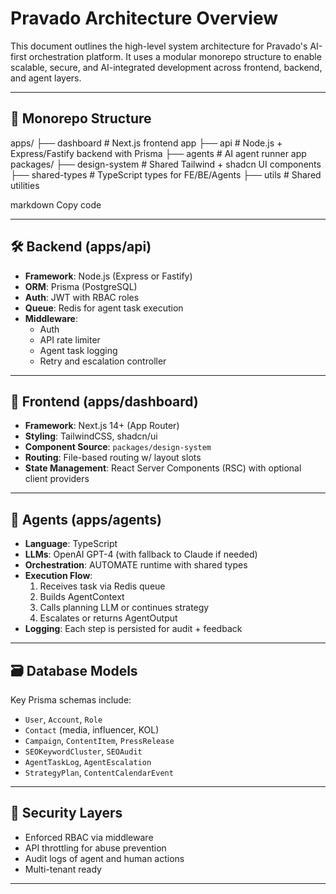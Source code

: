 # Pravado Architecture Overview

This document outlines the high-level system architecture for Pravado's AI-first orchestration platform. It uses a modular monorepo structure to enable scalable, secure, and AI-integrated development across frontend, backend, and agent layers.

---

## 🧱 Monorepo Structure

apps/
├── dashboard # Next.js frontend app
├── api # Node.js + Express/Fastify backend with Prisma
├── agents # AI agent runner app
packages/
├── design-system # Shared Tailwind + shadcn UI components
├── shared-types # TypeScript types for FE/BE/Agents
├── utils # Shared utilities

markdown
Copy code

---

## 🛠 Backend (apps/api)

- **Framework**: Node.js (Express or Fastify)
- **ORM**: Prisma (PostgreSQL)
- **Auth**: JWT with RBAC roles
- **Queue**: Redis for agent task execution
- **Middleware**:
  - Auth
  - API rate limiter
  - Agent task logging
  - Retry and escalation controller

---

## 🎨 Frontend (apps/dashboard)

- **Framework**: Next.js 14+ (App Router)
- **Styling**: TailwindCSS, shadcn/ui
- **Component Source**: `packages/design-system`
- **Routing**: File-based routing w/ layout slots
- **State Management**: React Server Components (RSC) with optional client providers

---

## 🤖 Agents (apps/agents)

- **Language**: TypeScript
- **LLMs**: OpenAI GPT-4 (with fallback to Claude if needed)
- **Orchestration**: AUTOMATE runtime with shared types
- **Execution Flow**:
  1. Receives task via Redis queue
  2. Builds AgentContext
  3. Calls planning LLM or continues strategy
  4. Escalates or returns AgentOutput
- **Logging**: Each step is persisted for audit + feedback

---

## 🗃 Database Models

Key Prisma schemas include:

- `User`, `Account`, `Role`
- `Contact` (media, influencer, KOL)
- `Campaign`, `ContentItem`, `PressRelease`
- `SEOKeywordCluster`, `SEOAudit`
- `AgentTaskLog`, `AgentEscalation`
- `StrategyPlan`, `ContentCalendarEvent`

---

## 🔐 Security Layers

- Enforced RBAC via middleware
- API throttling for abuse prevention
- Audit logs of agent and human actions
- Multi-tenant ready

---
